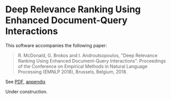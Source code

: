 # Deep Relevance Ranking Using Enhanced Document-Query Interactions

This software accompanies  the following paper:
>R. McDonald, G. Brokos and I. Androutsopoulos, "Deep Relevance Ranking Using Enhanced Document-Query Interactions". Proceedings of the Conference on Empirical Methods in Natural Language Processing (EMNLP 2018), Brussels, Belgium, 2018.

See [PDF](http://nlp.cs.aueb.gr/pubs/emnlp2018.pdf), [appendix](http://nlp.cs.aueb.gr/pubs/emnlp2018_appendix.pdf)

Under construction.
